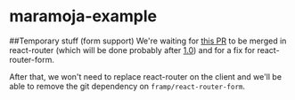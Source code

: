 maramoja-example
=================

##Temporary stuff (form support)
We're waiting for [this PR](https://github.com/rackt/react-router/pull/828) to be merged in react-router (which will be done probably after [1.0](https://github.com/rackt/react-router/pull/1158)) and for a fix for react-router-form.


After that, we won't need to replace react-router on the client and we'll be able to remove the git dependency on `framp/react-router-form`.